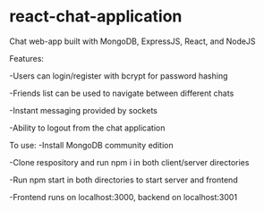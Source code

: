 # react-chat-application

Chat web-app built with MongoDB, ExpressJS, React, and NodeJS

Features:

-Users can login/register with bcrypt for password hashing

-Friends list can be used to navigate between different chats

-Instant messaging provided by sockets

-Ability to logout from the chat application


To use:
-Install MongoDB community edition

-Clone respository and run npm i in both client/server directories

-Run npm start in both directories to start server and frontend

-Frontend runs on localhost:3000, backend on localhost:3001

